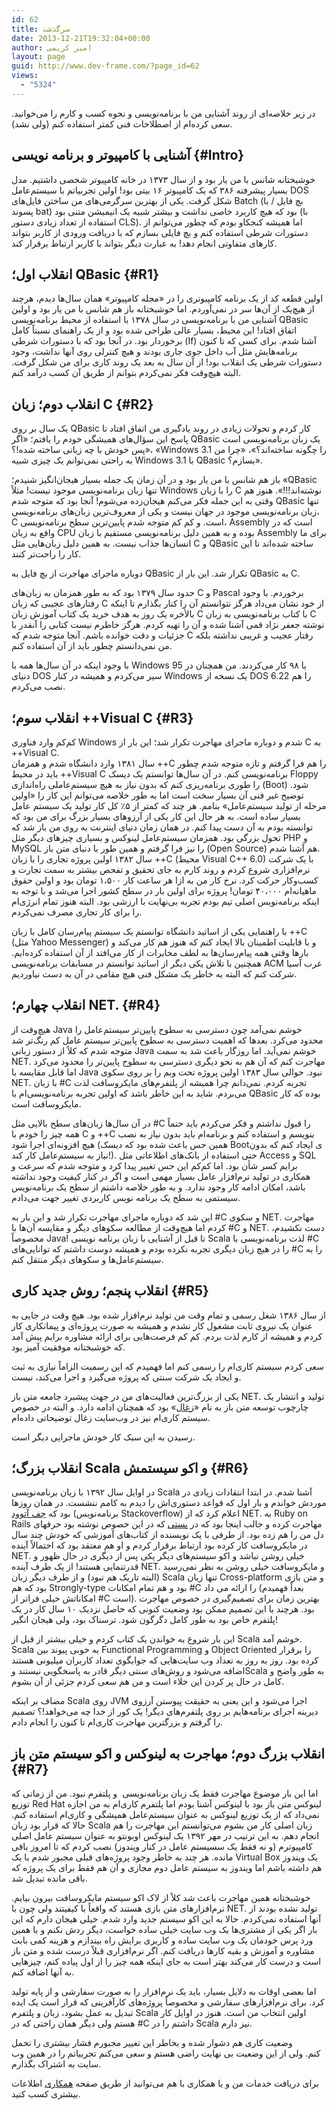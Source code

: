```yaml
---
id: 62
title: سرگذشت
date: 2013-12-21T19:32:04+00:00
author: امیر کریمی
layout: page
guid: http://www.dev-frame.com/?page_id=62
views:
  - "5324"
---
```

در زیر خلاصه‌ای از روند آشنایی من با برنامه‌نویسی و نحوه کسب و کارم را می‌خوانید. سعی کرده‌ام از اصطلاحات فنی کمتر استفاده کنم (ولی نشد).

## آشنایی با کامپیوتر و برنامه نویسی {#Intro}

خوشبختانه شانس با من یار بود و از سال ۱۳۷۳ در خانه کامپیوتر شخصی داشتیم. مدل بسیار پیشرفته ۳۸۶ که یک کامپیوتر ۱۶ بیتی بود! اولین تجربیاتم با سیستم‌عامل DOS شکل گرفت. یکی از بهترین سرگرمی‌های من ساختن فایل‌های Batch (بچ فایل / با پسوند bat) بود که هیچ کاربرد خاصی نداشت و بیشتر شبیه یک انیمیشن متنی بود (با استفاده از تعداد زیادی دستور CLS). اما همیشه کنجکاو بودم که چطور می‌توانم از دستورات شرطی استفاده کنم و بچ فایلی بسازم که با دریافت ورودی از کاربر بتواند کارهای متفاوتی انجام دهد! به عبارت دیگر بتواند با کاربر ارتباط برقرار کند.

## انقلاب اول؛ QBasic {#R1}

اولین قطعه کد از یک برنامه کامپیوتری را در «مجله کامپیوتر» همان سال‌ها دیدم، هرچند از هیچ‌یک از آن‌ها سر در نمی‌آوردم. اما خوشبختانه باز هم شانس با من یار بود و اولین آشنایی من با برنامه‌نویسی در سال ۱۳۷۸ با استفاده از محیط برنامه‌نویسی QBasic اتفاق افتاد! این محیط، بسیار عالی طراحی شده بود و از یک راهنمای نسبتاً کامل برخوردار بود. در آنجا بود که با دستورات شرطی (If) آشنا شدم. برای کسی که تا کنون برنامه‌هایش مثل آب داخل جوی جاری بودند و هیچ کنترلی روی آنها نداشت، وجود دستورات شرطی یک انقلاب بود! از آن سال به بعد یک روند کاری برای من شکل گرفت. البته هیچ‌وقت فکر نمی‌کردم بتوانم از طریق آن کسب درآمد کنم.

## انقلاب دوم؛ زبان C {#R2}

یک سال بر روی QBasic کار کردم و تحولات زیادی در روند یادگیری من اتفاق افتاد تا پاسخ این سؤال‌های همیشگی خودم را یافتم؛ «اگر QBasic یک زبان برنامه‌نویسی است پس خودش با چه زبانی ساخته شده!؟»، «Windows 3.1 را چگونه ساخته‌اند؟»، «چرا من به راحتی نمی‌توانم یک چیزی شبیه Windows 3.1 با QBasic بسازم؟».

باز هم شانس با من یار بود و در آن زمان یک جمله بسیار هیجان‌انگیز شنیدم؛ «QBasic تنها زبان برنامه‌نویسی موجود نیست! مثلاً Windows را با زبان C نوشته‌اند!!!». هنوز هم وقتی به این جمله فکر می‌کنم هیجان‌زده می‌شوم! آنجا بود که متوجه شدم QBasic تنها زبان برنامه‌نویسی موجود در جهان نیست و یکی از معروف‌ترین زبان‌های برنامه‌نویسی، C است. و کم کم متوجه شدم پایین‌ترین سطح برنامه‌نویسی، Assembly است که در واقع به زبان CPU بوده و به همین دلیل برنامه‌نویسی مستقیم با زبان Assembly برای ما انسان‌ها جذاب نیست. به همین دلیل زبان‌هایی مثل C و QBasic ساخته شده‌اند تا این کار را راحت‌تر کنند.

دوباره ماجرای مهاجرت از بچ فایل به QBasic تکرار شد. این بار از QBasic به C.

حدود سال ۱۳۷۹ بود که به طور همزمان به زبان‌های C و Pascal برخوردم. با وجود رفتارهای عجیبی که زبان C از خود نشان می‌داد هرگز نتوانستم آن را کنار بگذارم تا اینکه بالأخره یک روز به هدف خرید یک کتاب آموزش زبان C با کتاب برنامه‌نویسی به زبان C نوشته جعفر نژاد قمی آشنا شده و آن را تهیه کردم. هرگز خاطرم نیست کتابی را آنقدر با جزئیات و دقت خوانده باشم. آنجا متوجه شدم که C رفتار عجیب و غریبی نداشته بلکه من نمی‌دانستم چطور باید از آن استفاده کنم.

با وجود اینکه در آن سال‌ها همه با Windows 95 یا ۹۸ کار می‌کردند. من همچنان در دنیای DOS سیر می‌کردم و همیشه در کنار Windows یک نسخه از DOS 6.22 را هم نصب می‌کردم.

## انقلاب سوم؛ ++Visual C {#R3}

کم‌کم وارد فناوری Windows شدم و دوباره ماجرای مهاجرت تکرار شد؛ این بار از C به ++Visual C.  
سال ۱۳۸۱ وارد دانشگاه شدم و همزمان ++C را هم فرا گرفتم و تازه متوجه شدم چطور باید در محیط ++Visual C برنامه‌نویسی کنم. در آن سال‌ها توانستم یک دیسک Floppy را طوری برنامه‌ریزی کنم که بدون نیاز به هیچ سیستم‌عاملی راه‌اندازی (Boot) شود. توضیح غیر فنی آن بسیار سخت است اما به طور خلاصه می‌توانم این کار را «اولین مرحله از تولید سیستم‌عامل» بنامم. هر چند که کمتر از ۵٪ کل کار تولید یک سیستم عامل بسیار ساده است. به هر حال این کار یکی از آرزوهای بسیار بزرگ برای من بود که توانسته بودم به آن دست پیدا کنم. در همان زمان دنیای اینترنت به روی من باز شد که تحول بزرگی بود. همزمان سیستم‌عامل لینوکس و بسیاری چیزهای دیگر مثل PHP و MySQL را نیز فرا گرفتم و همین طور با دنیای متن باز (Open Source) هم آشنا شدم.  
سال ۱۳۸۲ اولین پروژه تجاری را با زبان ++C (محیط Visual C++ 6.0) با یک شرکت نرم‌افزاری شروع کردم و روند کارم به جای تحقیق و تفحص بیشتر به سمت تجارت و کسب‌وکار حرکت کرد. نرخ کار من به ازا هر ساعت کار ۱،۵۰۰ تومان بود و اولین حقوق ماهیانه‌ام ۴۰،۰۰۰ تومان! پروژه برای اولین بار در سطح کشور اجرا می‌شد و با توجه به اینکه برنامه‌نویس اصلی تیم بودم تجربه بی‌نهایت با ارزشی بود. البته هنوز تمام انرژی‌ام را برای کار تجاری مصرف نمی‌کردم.

با راهنمایی یکی از اساتید دانشگاه توانستم یک سیستم پیام‌رسان کامل با زبان ++C (مثل Yahoo Messenger) و با قابلیت اطمینان بالا ایجاد کنم که هنوز هم کار می‌کند و بارها وقتی همه پیام‌رسان‌ها به لطف مخابرات از کار می‌افتد از آن استفاده کرده‌ایم. همچنین با تلاش یکی دیگر از اساتید توانستم در مسابقات برنامه‌نویسی ACM غرب آسیا شرکت کنم که البته به خاطر یک مشکل فنی هیچ مقامی در آن به دست نیاوردیم.

## انقلاب چهارم؛ NET. {#R4}

هیچ‌وقت از Java خوشم نمی‌آمد چون دسترسی به سطوح پایین‌تر سیستم‌عامل را محدود می‌کرد. بعدها که اهمیت دسترسی به سطوح پایین‌تر سیستم عامل کم رنگ‌تر شد متوجه شدم که کلاً از دستور زبانی Java خوشم نمی‌آید. اما روزگار باعث شد به سمت NET. مهاجرت کنم که آن هم به نحو دیگری دسترسی به سطوح پایین‌تر را محدود می‌کرد اما قابل مقایسه با Java نبود. حوالی سال ۱۳۸۳ اولین پروژه تحت وبم را بر روی سکوی NET. با زبان #C تجربه کردم. نمی‌دانم چرا همیشه از پلتفرم‌های مایکروسافت لذت می‌بردم. شاید به این خاطر باشد که اولین تجربه برنامه‌نویسی‌ام با QBasic بوده که کار مایکروسافت است.

در آن سال‌ها زبان‌های سطح بالایی مثل #C را قبول نداشتم و فکر می‌کردم باید حتماً همه چیز را خودم با C و ++C بنویسم و استفاده کنم و برنامه‌ام باید بدون نیاز به نصب هیچ افزونه‌ای اجرا شود (همین حس باعث شده بود که دیسک Bootی ایجاد کنم که بدون نیاز به سیستم‌عامل کار کند!). حتی استفاده از بانک‌های اطلاعاتی مثل Access و SQL برایم کسر شأن بود. اما کم‌کم این حس تغییر پیدا کرد و متوجه شدم که سرعت و همکاری در تولید نرم‌افزار عامل بسیار مهمی است و اگر در کنار کیفیت وجود نداشته باشد، امکان ادامه کار وجود ندارد. و به طور خلاصه داشتم از سطح یک برنامه‌نویس سیستمی به سطح یک برنامه نویس کاربردی تغییر جهت می‌دادم.

این شد که دوباره ماجرای مهاجرت تکرار شد و این بار به #C و سکوی NET. مهاجرت کردم اما هیچ‌وقت از مطالعه سکوهای دیگر و مقایسه آن‌ها با #C و NET. دست نکشیدم، مخصوصاً Java! تا قبل از آشنایی با زبان برنامه نویسی Scala لذت برنامه‌نویسی با #C را در هیچ زبان دیگری تجربه نکرده‌ بودم و همیشه دوست داشتم که توانایی‌های #C را به سیستم‌عامل‌ها و سکوهای دیگر منتقل کنم.

## انقلاب پنجم؛ روش جدید کاری {#R5}

از سال ۱۳۸۶ شغل رسمی و تمام وقت من تولید نرم‌افزار شده بود. هیچ وقت در جایی به عنوان یک نیروی ثابت مشغول کار نشدم و همیشه به صورت پروژه‌ای و پیمانکاری کار کردم و همیشه از کارم لذت بردم. کم کم فرصت‌هایی برای ارائه مشاوره برایم پیش آمد که خوشبختانه موفقیت آمیز بود.

سعی کردم سیستم کاری‌ام را رسمی کنم اما فهمیدم که این رسمیت الزاماً نیازی به ثبت و ایجاد یک شرکت سنتی که پروژه می‌گیرد و اجرا می‌کند، نیست.

یکی از بزرگ‌ترین فعالیت‌های من در جهت پیشبرد جامعه متن باز NET. تولید و انتشار یک چارچوب توسعه متن باز به نام «<a href="https://github.com/amirkarimi/xoqal" target="_blank">زغال</a>» بود که همچنان ادامه دارد. و البته در خصوص سیستم کاری‌ام نیز در وب‌سایت زغال توضیحاتی داده‌ام.

رسیدن به این سبک کار خودش ماجرایی دیگر است.

## انقلاب بزرگ؛ Scala و اکو سیستمش {#R6}

در اوایل سال ۱۳۹۲ با زبان برنامه‌نویسی Scala آشنا شدم. در ابتدا انتقادات زیادی در موردش خواندم و بار اول که قواعد دستوری‌اش را دیدم به کامم ننشست. در همان روزها بود که [جف آتوود](http://www.codinghorror.com/blog/) (برنامه‌نویس Stackoverflow) اعلام کرد که از NET. به Ruby on Rails مهاجرت کرده و جالب اینجا بود که در <a href="http://www.codinghorror.com/blog/2013/03/why-ruby.html" target="_blank">پستی</a> که در این خصوص نوشته بود حرفهای دل من را هم زده بود. از طرفی با یک نویسنده از کتاب‌های آموزشی که خودش چند سال در مایکروسافت کار کرده بود ارتباط برقرار کردم و او هم معتقد بود که احتمالاً آینده NET. خیلی روشن نباشد و اکو سیستم‌های دیگر یکی پس از دیگری در حال ظهور و قدرتنمایی هستند! از یک طرف آینده NET. و مایکروسافت خیلی روشن به نظر نمی‌رسید (البته تاریک هم نبود) و از طرف دیگر زبان Scala تنها زبان Cross-platform و متن بازی بود که هم Strongly-type بود و هم تمام امکانات #C را ارائه می داد (بعداً فهمیدم امکاناتش خیلی فراتر از #C است). بهترین زمان برای تصمیم‌گیری در خصوص مهاجرت بود. هرچند با این تصمیم ممکن بود وضعیت کنونی که حاصل نزدیک ۱۰ سال کار در یک پلتفرم خاص بود به طور کامل دگرگون شود. ترسناک بود، ولی هیجان انگیر!

این بار شروع به خواندن یک کتاب کردم و خیلی بیشتر از قبل از Scala خوشم آمد. Scala به خوبی پیوند بین Functional Programming و Object Oriented را برقرار کرده بود. روز به روز به تعداد وب سایت‌هایی که جوابگوی تعداد کاربران میلیونی هستند اضافه می‌شود و روش‌های سنتی دیگر قادر به پاسخگویی نیستند وScala به طور واضح و کامل در حال پر کردن این خلاء است و من هم سعی کردم جزئی از آن بشوم.

مضاف بر اینکه Scala روی JVM اجرا می‌شود و این یعنی به حقیقت پیوستن آرزوی دیرینه اجرای برنامه‌هایم بر روی پلتفرم‌های دیگر! یک کور از خدا چه می‌خواهد!؟ تصمیم را گرفتم و بزرگترین مهاجرت کاری‌ام تا کنون را انجام دادم.

## انقلاب بزرگ دوم؛ مهاجرت به لینوکس و اکو سیستم متن باز {#R7}

اما این بار موضوع مهاجرت فقط یک زبان برنامه‌نویسی  و پلتفرم نبود. من از زمانی که توزیع Red Hat لینوکس متن باز بود با لینوکس آشنا بودم اما پلتفرم کاری‌ام به من اجازه نمی‌داد که از یک توزیع لینوکس به عنوان سیستم‌عامل همیشگی‌ و کاری‌ام استفاده کنم. حالا که قرار بود زبان Scala زبان اصلی کار من بشوم می‌توانستم این مهاجرت را هم انجام دهم. به این ترتیب در مهر ۱۳۹۲ یک لینوکس اوبونتو به عنوان سیستم عامل اصلی کامپیوترم (و نه فقط یک سسیستم عامل در کنار ویندوز) نصب کردم که تا امروز باقی مانده. هر چند به خاطر وجود پروژه‌های قبلی مجبور شدم با یک Virtual Box یک ویندوز هم داشته باشم اما ویندوز به سیستم عامل دوم مجازی و آن هم فقط برای یک پروژه که باقی مانده تبدیل شد.

خوشبختانه همین مهاجرت باعث شد کلاً از لاک اکو سیستم مایکروسافت بیرون بیایم. نرم‌افزارهای متن بازی هستند که واقعاً با کیفیتند ولی چون با NET. تولید نشده بودند از آنها استفاده نمی‌کردم. حالا به این اکو سیستم جدید وارد شدم. خیلی هیجان دارم که این بار اگر یکی از مشتری‌ها یک وب سایت خیلی ساده خواست، دیگر ردش نکنم و با همین ورد پرس خودمان یک وب سایت ساده و کاربری برایش راه بیندازم و هزینه کمی بابت مشاوره و آموزش و بقیه کارها دریافت کنم. اگر نرم‌افزاری قبلاً درست شده و متن باز است و درست کار می‌کند بهتر است به جای اینکه همه چیز را از اول پیاده کنم، چیزهایی به آنها اضافه کنم.

اما بعضی اوقات به دلایل بسیار، باید یک نرم‌افزار را به صورت سفارشی و از پایه تولید کرد. برای نرم‌افزارهای سفارشی و مخصوصاً پروژه‌های کارآفرینی که قرار است یک ایده تبدیل به عمل بشود، زبان و پلتفرم Scala اولین انتخاب من است. هنوز در اوایل کار هستم ولی دیگر همان راحتی که در #C داشتم را در Scala نیز دارم.

وضعیت کاری هم دشوار شده و بخاطر این تغییر مجبورم فشار بیشتری را تحمل کنم. ولی از این وضعیت بی نهایت راضی هستم و سعی می‌کنم تجربیاتم را در همین وب سایت به اشتراک بگذارم.

برای دریافت خدمات من و یا همکاری با هم می‌توانید از طریق صفحه [همکاری](http://www.dev-frame.com/%d9%87%d9%85%da%a9%d8%a7%d8%b1%db%8c/ "همکاری") اطلاعات بیشتری کسب کنید.